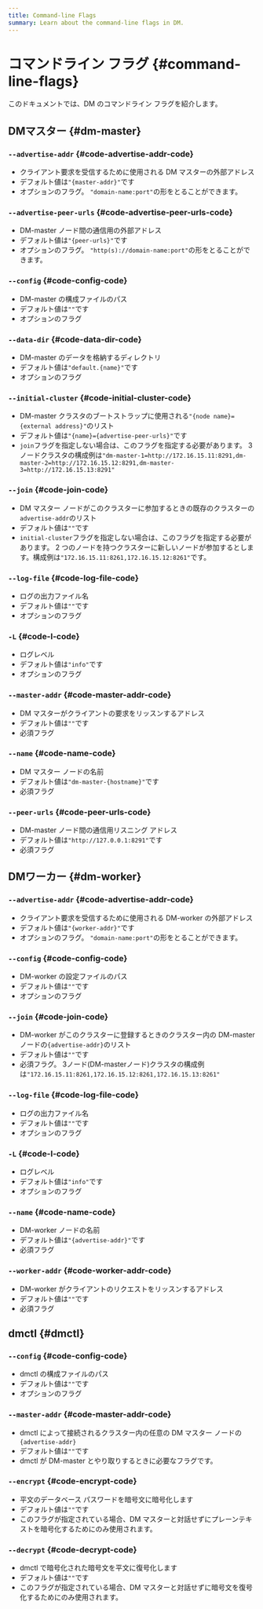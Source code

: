 ```yaml
---
title: Command-line Flags
summary: Learn about the command-line flags in DM.
---
```


# コマンドライン フラグ {#command-line-flags}

このドキュメントでは、DM のコマンドライン フラグを紹介します。

## DMマスター {#dm-master}

### <code>--advertise-addr</code> {#code-advertise-addr-code}

-   クライアント要求を受信するために使用される DM マスターの外部アドレス
-   デフォルト値は`"{master-addr}"`です
-   オプションのフラグ。 `"domain-name:port"`の形をとることができます。

### <code>--advertise-peer-urls</code> {#code-advertise-peer-urls-code}

-   DM-master ノード間の通信用の外部アドレス
-   デフォルト値は`"{peer-urls}"`です
-   オプションのフラグ。 `"http(s)://domain-name:port"`の形をとることができます。

### <code>--config</code> {#code-config-code}

-   DM-master の構成ファイルのパス
-   デフォルト値は`""`です
-   オプションのフラグ

### <code>--data-dir</code> {#code-data-dir-code}

-   DM-master のデータを格納するディレクトリ
-   デフォルト値は`"default.{name}"`です
-   オプションのフラグ

### <code>--initial-cluster</code> {#code-initial-cluster-code}

-   DM-master クラスタのブートストラップに使用される`"{node name}={external address}"`のリスト
-   デフォルト値は`"{name}={advertise-peer-urls}"`です
-   `join`フラグを指定しない場合は、このフラグを指定する必要があります。 3ノードクラスタの構成例は`"dm-master-1=http://172.16.15.11:8291,dm-master-2=http://172.16.15.12:8291,dm-master-3=http://172.16.15.13:8291"`

### <code>--join</code> {#code-join-code}

-   DM マスター ノードがこのクラスターに参加するときの既存のクラスターの`advertise-addr`のリスト
-   デフォルト値は`""`です
-   `initial-cluster`フラグを指定しない場合は、このフラグを指定する必要があります。 2 つのノードを持つクラスターに新しいノードが参加するとします。構成例は`"172.16.15.11:8261,172.16.15.12:8261"`です。

### <code>--log-file</code> {#code-log-file-code}

-   ログの出力ファイル名
-   デフォルト値は`""`です
-   オプションのフラグ

### <code>-L</code> {#code-l-code}

-   ログレベル
-   デフォルト値は`"info"`です
-   オプションのフラグ

### <code>--master-addr</code> {#code-master-addr-code}

-   DM マスターがクライアントの要求をリッスンするアドレス
-   デフォルト値は`""`です
-   必須フラグ

### <code>--name</code> {#code-name-code}

-   DM マスター ノードの名前
-   デフォルト値は`"dm-master-{hostname}"`です
-   必須フラグ

### <code>--peer-urls</code> {#code-peer-urls-code}

-   DM-master ノード間の通信用リスニング アドレス
-   デフォルト値は`"http://127.0.0.1:8291"`です
-   必須フラグ

## DMワーカー {#dm-worker}

### <code>--advertise-addr</code> {#code-advertise-addr-code}

-   クライアント要求を受信するために使用される DM-worker の外部アドレス
-   デフォルト値は`"{worker-addr}"`です
-   オプションのフラグ。 `"domain-name:port"`の形をとることができます。

### <code>--config</code> {#code-config-code}

-   DM-worker の設定ファイルのパス
-   デフォルト値は`""`です
-   オプションのフラグ

### <code>--join</code> {#code-join-code}

-   DM-worker がこのクラスターに登録するときのクラスター内の DM-master ノードの`{advertise-addr}`のリスト
-   デフォルト値は`""`です
-   必須フラグ。 3ノード(DM-masterノード)クラスタの構成例は`"172.16.15.11:8261,172.16.15.12:8261,172.16.15.13:8261"`

### <code>--log-file</code> {#code-log-file-code}

-   ログの出力ファイル名
-   デフォルト値は`""`です
-   オプションのフラグ

### <code>-L</code> {#code-l-code}

-   ログレベル
-   デフォルト値は`"info"`です
-   オプションのフラグ

### <code>--name</code> {#code-name-code}

-   DM-worker ノードの名前
-   デフォルト値は`"{advertise-addr}"`です
-   必須フラグ

### <code>--worker-addr</code> {#code-worker-addr-code}

-   DM-worker がクライアントのリクエストをリッスンするアドレス
-   デフォルト値は`""`です
-   必須フラグ

## dmctl {#dmctl}

### <code>--config</code> {#code-config-code}

-   dmctl の構成ファイルのパス
-   デフォルト値は`""`です
-   オプションのフラグ

### <code>--master-addr</code> {#code-master-addr-code}

-   dmctl によって接続されるクラスター内の任意の DM マスター ノードの`{advertise-addr}`
-   デフォルト値は`""`です
-   dmctl が DM-master とやり取りするときに必要なフラグです。

### <code>--encrypt</code> {#code-encrypt-code}

-   平文のデータベース パスワードを暗号文に暗号化します
-   デフォルト値は`""`です
-   このフラグが指定されている場合、DM マスターと対話せずにプレーンテキストを暗号化するためにのみ使用されます。

### <code>--decrypt</code> {#code-decrypt-code}

-   dmctl で暗号化された暗号文を平文に復号化します
-   デフォルト値は`""`です
-   このフラグが指定されている場合、DM マスターと対話せずに暗号文を復号化するためにのみ使用されます。
